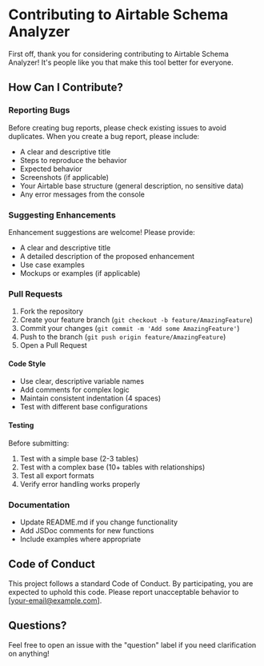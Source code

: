 # Contributing to Airtable Schema Analyzer

First off, thank you for considering contributing to Airtable Schema Analyzer! It's people like you that make this tool better for everyone.

## How Can I Contribute?

### Reporting Bugs

Before creating bug reports, please check existing issues to avoid duplicates. When you create a bug report, please include:

- A clear and descriptive title
- Steps to reproduce the behavior
- Expected behavior
- Screenshots (if applicable)
- Your Airtable base structure (general description, no sensitive data)
- Any error messages from the console

### Suggesting Enhancements

Enhancement suggestions are welcome! Please provide:

- A clear and descriptive title
- A detailed description of the proposed enhancement
- Use case examples
- Mockups or examples (if applicable)

### Pull Requests

1. Fork the repository
2. Create your feature branch (`git checkout -b feature/AmazingFeature`)
3. Commit your changes (`git commit -m 'Add some AmazingFeature'`)
4. Push to the branch (`git push origin feature/AmazingFeature`)
5. Open a Pull Request

#### Code Style

- Use clear, descriptive variable names
- Add comments for complex logic
- Maintain consistent indentation (4 spaces)
- Test with different base configurations

#### Testing

Before submitting:

1. Test with a simple base (2-3 tables)
2. Test with a complex base (10+ tables with relationships)
3. Test all export formats
4. Verify error handling works properly

### Documentation

- Update README.md if you change functionality
- Add JSDoc comments for new functions
- Include examples where appropriate

## Code of Conduct

This project follows a standard Code of Conduct. By participating, you are expected to uphold this code. Please report unacceptable behavior to [your-email@example.com].

## Questions?

Feel free to open an issue with the "question" label if you need clarification on anything!
